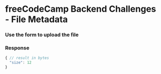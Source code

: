 # freeCodeCamp Backend Challenges - File Metadata

### Use the form to upload the file
### Response

```javascript
{ // result in bytes
  "size": 12
}
```
